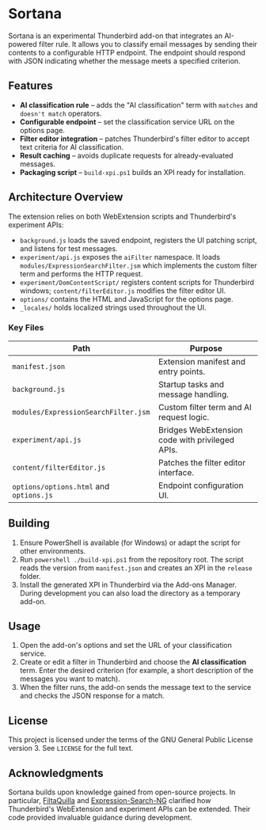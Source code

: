 # Sortana

Sortana is an experimental Thunderbird add-on that integrates an AI-powered filter rule. 
It allows you to classify email messages by sending their contents to a configurable
HTTP endpoint. The endpoint should respond with JSON indicating whether the
message meets a specified criterion.

## Features

- **AI classification rule** – adds the "AI classification" term with
  `matches` and `doesn't match` operators.
- **Configurable endpoint** – set the classification service URL on the options page.
- **Filter editor integration** – patches Thunderbird's filter editor to accept
  text criteria for AI classification.
- **Result caching** – avoids duplicate requests for already-evaluated messages.
- **Packaging script** – `build-xpi.ps1` builds an XPI ready for installation.

## Architecture Overview

The extension relies on both WebExtension scripts and Thunderbird's experiment
APIs:

- `background.js` loads the saved endpoint, registers the UI patching script,
  and listens for test messages.
- `experiment/api.js` exposes the `aiFilter` namespace. It loads
  `modules/ExpressionSearchFilter.jsm` which implements the custom filter term
  and performs the HTTP request.
- `experiment/DomContentScript/` registers content scripts for Thunderbird
  windows; `content/filterEditor.js` modifies the filter editor UI.
- `options/` contains the HTML and JavaScript for the options page.
- `_locales/` holds localized strings used throughout the UI.

### Key Files

| Path                                    | Purpose                                        |
| --------------------------------------- | ---------------------------------------------- |
| `manifest.json`                         | Extension manifest and entry points.           |
| `background.js`                         | Startup tasks and message handling.            |
| `modules/ExpressionSearchFilter.jsm`    | Custom filter term and AI request logic.       |
| `experiment/api.js`                     | Bridges WebExtension code with privileged APIs.|
| `content/filterEditor.js`               | Patches the filter editor interface.           |
| `options/options.html` and `options.js` | Endpoint configuration UI.                     |

## Building

1. Ensure PowerShell is available (for Windows) or adapt the script for other
   environments.
2. Run `powershell ./build-xpi.ps1` from the repository root. The script reads
the version from `manifest.json` and creates an XPI in the `release` folder.
3. Install the generated XPI in Thunderbird via the Add-ons Manager. During
   development you can also load the directory as a temporary add-on.

## Usage

1. Open the add-on's options and set the URL of your classification service.
2. Create or edit a filter in Thunderbird and choose the **AI classification**
   term. Enter the desired criterion (for example, a short description of the
   messages you want to match).
3. When the filter runs, the add-on sends the message text to the service and
   checks the JSON response for a match.

## License

This project is licensed under the terms of the GNU General Public License
version 3. See `LICENSE` for the full text.

## Acknowledgments

Sortana builds upon knowledge gained from open-source projects. In particular,
[FiltaQuilla](https://github.com/RealRaven2000/FiltaQuilla) and
[Expression-Search-NG](https://github.com/opto/expression-search-NG) clarified
how Thunderbird's WebExtension and experiment APIs can be extended. Their code
provided invaluable guidance during development.


